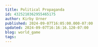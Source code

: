 ```yaml
---
title: Political Propaganda
id: 4325210362955465175
author: Kirby Urner
published: 2024-09-07T16:05:00.000-07:00
updated: 2024-09-07T16:16:16.120-07:00
blog: world_game
tags: 
---
```


